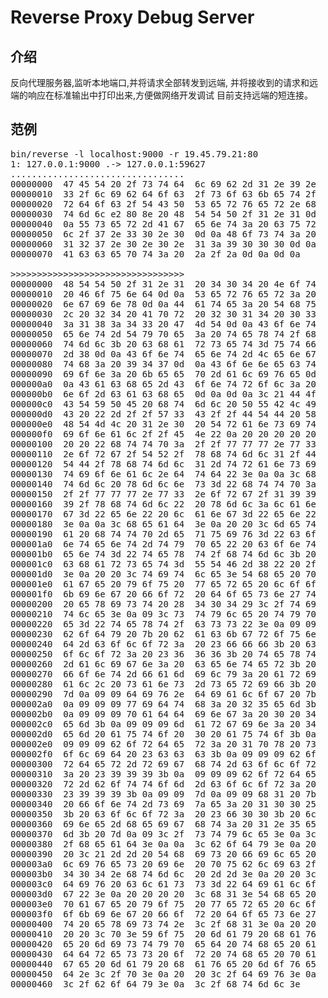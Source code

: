 # Reverse Proxy Debug Server


## 介绍

反向代理服务器,监听本地端口,并将请求全部转发到远端,
并将接收到的请求和远端的响应在标准输出中打印出来,方便做网络开发调试
目前支持远端的短连接。

## 范例
<pre>
bin/reverse -l localhost:9000 -r 19.45.79.21:80
1: 127.0.0.1:9000 .-> 127.0.0.1:59627
.................................
00000000  47 45 54 20 2f 73 74 64  6c 69 62 2d 31 2e 39 2e  |GET /stdlib-1.9.|
00000010  33 2f 6c 69 62 64 6f 63  2f 73 6f 63 6b 65 74 2f  |3/libdoc/socket/|
00000020  72 64 6f 63 2f 54 43 50  53 65 72 76 65 72 2e 68  |rdoc/TCPServer.h|
00000030  74 6d 6c e2 80 8e 20 48  54 54 50 2f 31 2e 31 0d  |tml... HTTP/1.1.|
00000040  0a 55 73 65 72 2d 41 67  65 6e 74 3a 20 63 75 72  |.User-Agent: cur|
00000050  6c 2f 37 2e 33 30 2e 30  0d 0a 48 6f 73 74 3a 20  |l/7.30.0..Host: |
00000060  31 32 37 2e 30 2e 30 2e  31 3a 39 30 30 30 0d 0a  |127.0.0.1:9000..|
00000070  41 63 63 65 70 74 3a 20  2a 2f 2a 0d 0a 0d 0a     |Accept: */*....|

>>>>>>>>>>>>>>>>>>>>>>>>>>>>>>>>>
00000000  48 54 54 50 2f 31 2e 31  20 34 30 34 20 4e 6f 74  |HTTP/1.1 404 Not|
00000010  20 46 6f 75 6e 64 0d 0a  53 65 72 76 65 72 3a 20  | Found..Server: |
00000020  6e 67 69 6e 78 0d 0a 44  61 74 65 3a 20 54 68 75  |nginx..Date: Thu|
00000030  2c 20 32 34 20 41 70 72  20 32 30 31 34 20 30 33  |, 24 Apr 2014 03|
00000040  3a 31 38 3a 34 33 20 47  4d 54 0d 0a 43 6f 6e 74  |:18:43 GMT..Cont|
00000050  65 6e 74 2d 54 79 70 65  3a 20 74 65 78 74 2f 68  |ent-Type: text/h|
00000060  74 6d 6c 3b 20 63 68 61  72 73 65 74 3d 75 74 66  |tml; charset=utf|
00000070  2d 38 0d 0a 43 6f 6e 74  65 6e 74 2d 4c 65 6e 67  |-8..Content-Leng|
00000080  74 68 3a 20 39 34 37 0d  0a 43 6f 6e 6e 65 63 74  |th: 947..Connect|
00000090  69 6f 6e 3a 20 6b 65 65  70 2d 61 6c 69 76 65 0d  |ion: keep-alive.|
000000a0  0a 43 61 63 68 65 2d 43  6f 6e 74 72 6f 6c 3a 20  |.Cache-Control: |
000000b0  6e 6f 2d 63 61 63 68 65  0d 0a 0d 0a 3c 21 44 4f  |no-cache.....!DO|
000000c0  43 54 59 50 45 20 68 74  6d 6c 20 50 55 42 4c 49  |CTYPE html PUBLI|
000000d0  43 20 22 2d 2f 2f 57 33  43 2f 2f 44 54 44 20 58  |C "-//W3C//DTD X|
000000e0  48 54 4d 4c 20 31 2e 30  20 54 72 61 6e 73 69 74  |HTML 1.0 Transit|
000000f0  69 6f 6e 61 6c 2f 2f 45  4e 22 0a 20 20 20 20 20  |ional//EN".     |
00000100  20 20 22 68 74 74 70 3a  2f 2f 77 77 77 2e 77 33  |  "http://www.w3|
00000110  2e 6f 72 67 2f 54 52 2f  78 68 74 6d 6c 31 2f 44  |.org/TR/xhtml1/D|
00000120  54 44 2f 78 68 74 6d 6c  31 2d 74 72 61 6e 73 69  |TD/xhtml1-transi|
00000130  74 69 6f 6e 61 6c 2e 64  74 64 22 3e 0a 0a 3c 68  |tional.dtd">...h|
00000140  74 6d 6c 20 78 6d 6c 6e  73 3d 22 68 74 74 70 3a  |tml xmlns="http:|
00000150  2f 2f 77 77 77 2e 77 33  2e 6f 72 67 2f 31 39 39  |//www.w3.org/199|
00000160  39 2f 78 68 74 6d 6c 22  20 78 6d 6c 3a 6c 61 6e  |9/xhtml" xml:lan|
00000170  67 3d 22 65 6e 22 20 6c  61 6e 67 3d 22 65 6e 22  |g="en" lang="en"|
00000180  3e 0a 0a 3c 68 65 61 64  3e 0a 20 20 3c 6d 65 74  |>...head>.  .met|
00000190  61 20 68 74 74 70 2d 65  71 75 69 76 3d 22 63 6f  |a http-equiv="co|
000001a0  6e 74 65 6e 74 2d 74 79  70 65 22 20 63 6f 6e 74  |ntent-type" cont|
000001b0  65 6e 74 3d 22 74 65 78  74 2f 68 74 6d 6c 3b 20  |ent="text/html; |
000001c0  63 68 61 72 73 65 74 3d  55 54 46 2d 38 22 20 2f  |charset=UTF-8" /|
000001d0  3e 0a 20 20 3c 74 69 74  6c 65 3e 54 68 65 20 70  |>.  .title>The p|
000001e0  61 67 65 20 79 6f 75 20  77 65 72 65 20 6c 6f 6f  |age you were loo|
000001f0  6b 69 6e 67 20 66 6f 72  20 64 6f 65 73 6e 27 74  |king for doesn't|
00000200  20 65 78 69 73 74 20 28  34 30 34 29 3c 2f 74 69  | exist (404)./ti|
00000210  74 6c 65 3e 0a 09 3c 73  74 79 6c 65 20 74 79 70  |tle>...style typ|
00000220  65 3d 22 74 65 78 74 2f  63 73 73 22 3e 0a 09 09  |e="text/css">...|
00000230  62 6f 64 79 20 7b 20 62  61 63 6b 67 72 6f 75 6e  |body { backgroun|
00000240  64 2d 63 6f 6c 6f 72 3a  20 23 66 66 66 3b 20 63  |d-color: #fff; c|
00000250  6f 6c 6f 72 3a 20 23 36  36 36 3b 20 74 65 78 74  |olor: #666; text|
00000260  2d 61 6c 69 67 6e 3a 20  63 65 6e 74 65 72 3b 20  |-align: center; |
00000270  66 6f 6e 74 2d 66 61 6d  69 6c 79 3a 20 61 72 69  |font-family: ari|
00000280  61 6c 2c 20 73 61 6e 73  2d 73 65 72 69 66 3b 20  |al, sans-serif; |
00000290  7d 0a 09 09 64 69 76 2e  64 69 61 6c 6f 67 20 7b  |}...div.dialog {|
000002a0  0a 09 09 09 77 69 64 74  68 3a 20 32 35 65 6d 3b  |....width: 25em;|
000002b0  0a 09 09 09 70 61 64 64  69 6e 67 3a 20 30 20 34  |....padding: 0 4|
000002c0  65 6d 3b 0a 09 09 09 6d  61 72 67 69 6e 3a 20 34  |em;....margin: 4|
000002d0  65 6d 20 61 75 74 6f 20  30 20 61 75 74 6f 3b 0a  |em auto 0 auto;.|
000002e0  09 09 09 62 6f 72 64 65  72 3a 20 31 70 78 20 73  |...border: 1px s|
000002f0  6f 6c 69 64 20 23 63 63  63 3b 0a 09 09 09 62 6f  |olid #ccc;....bo|
00000300  72 64 65 72 2d 72 69 67  68 74 2d 63 6f 6c 6f 72  |rder-right-color|
00000310  3a 20 23 39 39 39 3b 0a  09 09 09 62 6f 72 64 65  |: #999;....borde|
00000320  72 2d 62 6f 74 74 6f 6d  2d 63 6f 6c 6f 72 3a 20  |r-bottom-color: |
00000330  23 39 39 39 3b 0a 09 09  7d 0a 09 09 68 31 20 7b  |#999;...}...h1 {|
00000340  20 66 6f 6e 74 2d 73 69  7a 65 3a 20 31 30 30 25  | font-size: 100%|
00000350  3b 20 63 6f 6c 6f 72 3a  20 23 66 30 30 3b 20 6c  |; color: #f00; l|
00000360  69 6e 65 2d 68 65 69 67  68 74 3a 20 31 2e 35 65  |ine-height: 1.5e|
00000370  6d 3b 20 7d 0a 09 3c 2f  73 74 79 6c 65 3e 0a 3c  |m; }.../style>..|
00000380  2f 68 65 61 64 3e 0a 0a  3c 62 6f 64 79 3e 0a 20  |/head>...body>. |
00000390  20 3c 21 2d 2d 20 54 68  69 73 20 66 69 6c 65 20  | .!-- This file |
000003a0  6c 69 76 65 73 20 69 6e  20 70 75 62 6c 69 63 2f  |lives in public/|
000003b0  34 30 34 2e 68 74 6d 6c  20 2d 2d 3e 0a 20 20 3c  |404.html -->.  .|
000003c0  64 69 76 20 63 6c 61 73  73 3d 22 64 69 61 6c 6f  |div class="dialo|
000003d0  67 22 3e 0a 20 20 20 20  3c 68 31 3e 54 68 65 20  |g">.    .h1>The |
000003e0  70 61 67 65 20 79 6f 75  20 77 65 72 65 20 6c 6f  |page you were lo|
000003f0  6f 6b 69 6e 67 20 66 6f  72 20 64 6f 65 73 6e 27  |oking for doesn'|
00000400  74 20 65 78 69 73 74 2e  3c 2f 68 31 3e 0a 20 20  |t exist../h1>.  |
00000410  20 20 3c 70 3e 59 6f 75  20 6d 61 79 20 68 61 76  |  .p>You may hav|
00000420  65 20 6d 69 73 74 79 70  65 64 20 74 68 65 20 61  |e mistyped the a|
00000430  64 64 72 65 73 73 20 6f  72 20 74 68 65 20 70 61  |ddress or the pa|
00000440  67 65 20 6d 61 79 20 68  61 76 65 20 6d 6f 76 65  |ge may have move|
00000450  64 2e 3c 2f 70 3e 0a 20  20 3c 2f 64 69 76 3e 0a  |d../p>.  ./div>.|
00000460  3c 2f 62 6f 64 79 3e 0a  3c 2f 68 74 6d 6c 3e     |./body>../html>|
</pre>
